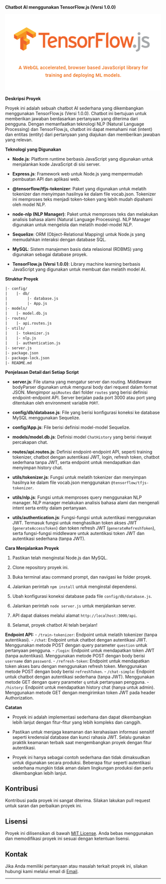 **Chatbot AI menggunakan TensorFlow.js (Versi 1.0.0)**

![Chatbot AI](tensorflowjs.png)

**Deskripsi Proyek**

Proyek ini adalah sebuah chatbot AI sederhana yang dikembangkan menggunakan TensorFlow.js (Versi 1.0.0). Chatbot ini bertujuan untuk memberikan jawaban berdasarkan pertanyaan yang diterima dari pengguna. Dengan memanfaatkan teknologi NLP (Natural Language Processing) dan TensorFlow.js, chatbot ini dapat memahami niat (intent) dan entitas (entity) dari pertanyaan yang diajukan dan memberikan jawaban yang relevan.

**Teknologi yang Digunakan**

- **Node.js**: Platform runtime berbasis JavaScript yang digunakan untuk menjalankan kode JavaScript di sisi server.

- **Express.js**: Framework web untuk Node.js yang mempermudah pembuatan API dan aplikasi web.

- **@tensorflow/tfjs-tokenizer**: Paket yang digunakan untuk melatih tokenizer dan menyimpan hasilnya ke dalam file vocab.json. Tokenizer ini memproses teks menjadi token-token yang lebih mudah dipahami oleh model NLP.

- **node-nlp (NLP Manager)**: Paket untuk memproses teks dan melakukan analisis bahasa alami (Natural Language Processing). NLP Manager digunakan untuk mengelola dan melatih model-model NLP.

- **Sequelize**: ORM (Object-Relational Mapping) untuk Node.js yang memudahkan interaksi dengan database SQL.

- **MySQL**: Sistem manajemen basis data relasional (RDBMS) yang digunakan sebagai database proyek.

- **TensorFlow.js (Versi 1.0.0)**: Library machine learning berbasis JavaScript yang digunakan untuk membuat dan melatih model AI.

**Struktur Proyek**

```
|- config/
|    |- db/
|         |- database.js
|         |- App.js
|- models/
|    |- model.db.js
|- routes/
|    |- api.routes.js
|- utils/
|    |- tokenizer.js
|    |- nlp.js
|    |- authentication.js
|- server.js
|- package.json
|- package-lock.json
|- README.md
```

**Penjelasan Detail dari Setiap Script**

- **server.js**: File utama yang mengatur server dan routing. Middleware bodyParser digunakan untuk mengurai body dari request dalam format JSON. Mengimpor `apiRoutes` dari folder `routes` yang berisi definisi endpoint-endpoint API. Server berjalan pada port 3000 atau port yang ditentukan oleh environment variable `PORT`.

- **config/db/database.js**: File yang berisi konfigurasi koneksi ke database MySQL menggunakan Sequelize.

- **config/App.js**: File berisi definisi model-model Sequelize.

- **models/model.db.js**: Definisi model `ChatHistory` yang berisi riwayat percakapan chat.

- **routes/api.routes.js**: Definisi endpoint-endpoint API, seperti training tokenizer, chatbot dengan autentikasi JWT, login, refresh token, chatbot sederhana tanpa JWT, serta endpoint untuk mendapatkan dan menyimpan history chat.

- **utils/tokenizer.js**: Fungsi untuk melatih tokenizer dan menyimpan hasilnya ke dalam file vocab.json menggunakan `@tensorflow/tfjs-tokenizer`.

- **utils/nlp.js**: Fungsi untuk memproses query menggunakan NLP manager. NLP manager melakukan analisis bahasa alami dan mengenali intent serta entity dalam pertanyaan.

- **utils/authentication.js**: Fungsi-fungsi untuk autentikasi menggunakan JWT. Termasuk fungsi untuk menghasilkan token akses JWT (`generateAccessToken`) dan token refresh JWT (`generateRefreshToken`), serta fungsi-fungsi middleware untuk autentikasi token JWT dan autentikasi sederhana (tanpa JWT).

**Cara Menjalankan Proyek**

1. Pastikan telah menginstal Node.js dan MySQL.

2. Clone repository proyek ini.

3. Buka terminal atau command prompt, dan navigasi ke folder proyek.

4. Jalankan perintah `npm install` untuk menginstal dependensi.

5. Ubah konfigurasi koneksi database pada file `config/db/database.js`.

6. Jalankan perintah `node server.js` untuk menjalankan server.

7. API dapat diakses melalui alamat `http://localhost:3000/api`.

8. Selamat, proyek chatbot AI telah berjalan!

**Endpoint API:**
    - `/train-tokenizer`: Endpoint untuk melatih tokenizer (tanpa autentikasi).
    - `/chat`: Endpoint untuk chatbot dengan autentikasi JWT. Menggunakan metode POST dengan query parameter `question` untuk pertanyaan pengguna.
    - `/login`: Endpoint untuk mendapatkan token JWT (tanpa autentikasi). Menggunakan metode POST dengan body berisi `username` dan `password`.
    - `/refresh-token`: Endpoint untuk mendapatkan token akses baru dengan menggunakan refresh token. Menggunakan metode POST dengan body berisi `refreshToken`.
    - `/chat-simple`: Endpoint untuk chatbot dengan autentikasi sederhana (tanpa JWT). Menggunakan metode GET dengan query parameter `q` untuk pertanyaan pengguna.
    - `/history`: Endpoint untuk mendapatkan history chat (hanya untuk admin). Menggunakan metode GET dengan mengirimkan token JWT pada header Authorization.

**Catatan**

- Proyek ini adalah implementasi sederhana dan dapat dikembangkan lebih lanjut dengan fitur-fitur yang lebih kompleks dan canggih.

- Pastikan untuk menjaga keamanan dan kerahasiaan informasi sensitif seperti kredensial database dan kunci rahasia JWT. Selalu gunakan praktik keamanan terbaik saat mengembangkan proyek dengan fitur autentikasi.

- Proyek ini hanya sebagai contoh sederhana dan tidak dimaksudkan untuk digunakan secara produksi. Beberapa fitur seperti autentikasi sederhana mungkin tidak aman dalam lingkungan produksi dan perlu dikembangkan lebih lanjut.

## Kontribusi
Kontribusi pada proyek ini sangat diterima. Silakan lakukan pull request untuk saran dan perbaikan proyek ini.

## Lisensi
Proyek ini dilisensikan di bawah [MIT License](https://github.com/0xTrue-DevAI/Chatbot-AI/blob/main/LICENSE). Anda bebas menggunakan dan memodifikasi proyek ini sesuai dengan ketentuan lisensi.

## Kontak
Jika Anda memiliki pertanyaan atau masalah terkait proyek ini, silakan hubungi kami melalui email di [Email](mailto:eotnay@gmail.com).

---
